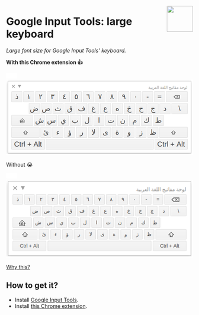 [<img src="https://rawgit.com/AurelienLourot/google-input-tools-large-keyboard/master/thirdparty/icon280.png" align="right" width="70" height="70">](https://chrome.google.com/webstore/detail/large-keyboard-for-google/gjhnbhjegnfhehpjhkajgfbkcbpmomoh)

# Google Input Tools: large keyboard

*Large font size for Google Input Tools' keyboard.*

**With this Chrome extension :+1:**

![ ](docs/assets/blank.png)![ ](docs/assets/blank.png)![readable](docs/assets/with.png)

Without :sob:

![ ](docs/assets/blank.png)![ ](docs/assets/blank.png)![unreadable](docs/assets/without.png)

[Why this?](docs/why.md)

## How to get it?

* Install [Google Input Tools](https://chrome.google.com/webstore/detail/google-input-tools/mclkkofklkfljcocdinagocijmpgbhab).
* Install [this Chrome extension](https://chrome.google.com/webstore/detail/large-keyboard-for-google/gjhnbhjegnfhehpjhkajgfbkcbpmomoh).
